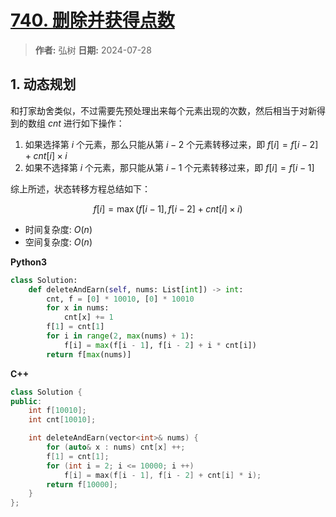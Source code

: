 # [740. 删除并获得点数](https://leetcode.cn/problems/delete-and-earn/description/)

> **作者:** 弘树
> **日期:** 2024-07-28

## 1. 动态规划

和打家劫舍类似，不过需要先预处理出来每个元素出现的次数，然后相当于对新得到的数组 $cnt$ 进行如下操作：

1. 如果选择第 $i$ 个元素，那么只能从第 $i-2$ 个元素转移过来，即 $f[i] = f[i - 2] + cnt[i] \times i$
2. 如果不选择第 $i$ 个元素，那只能从第 $i-1$ 个元素转移过来，即 $f[i] = f[i - 1]$

综上所述，状态转移方程总结如下：

$$
	f[i] = \max(f[i - 1], f[i - 2] + cnt[i] \times i)
$$

- 时间复杂度: $O(n)$
- 空间复杂度: $O(n)$

**Python3**

```python
class Solution:
    def deleteAndEarn(self, nums: List[int]) -> int:
        cnt, f = [0] * 10010, [0] * 10010
        for x in nums:
            cnt[x] += 1
        f[1] = cnt[1]
        for i in range(2, max(nums) + 1):
            f[i] = max(f[i - 1], f[i - 2] + i * cnt[i])
        return f[max(nums)]
```

**C++**

```C++
class Solution {
public:
    int f[10010];
    int cnt[10010];

    int deleteAndEarn(vector<int>& nums) {
        for (auto& x : nums) cnt[x] ++;
        f[1] = cnt[1];
        for (int i = 2; i <= 10000; i ++)
            f[i] = max(f[i - 1], f[i - 2] + cnt[i] * i);
        return f[10000];
    }
}; 
```